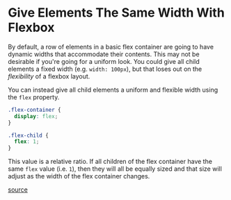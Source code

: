 # Give Elements The Same Width With Flexbox

By default, a row of elements in a basic flex container are going to have
dynamic widths that accommodate their contents. This may not be desirable if
you're going for a uniform look. You could give all child elements a fixed
width (e.g. `width: 100px`), but that loses out on the _flexibility_ of a
flexbox layout.

You can instead give all child elements a uniform and flexible width using the
`flex` property.

```css
.flex-container {
  display: flex;
}

.flex-child {
  flex: 1;
}
```

This value is a relative ratio. If all children of the flex container have the
same `flex` value (i.e. `1`), then they will all be equally sized and that size
will adjust as the width of the flex container changes.

[source](https://css-tricks.com/the-thought-process-behind-a-flexbox-layout/)
